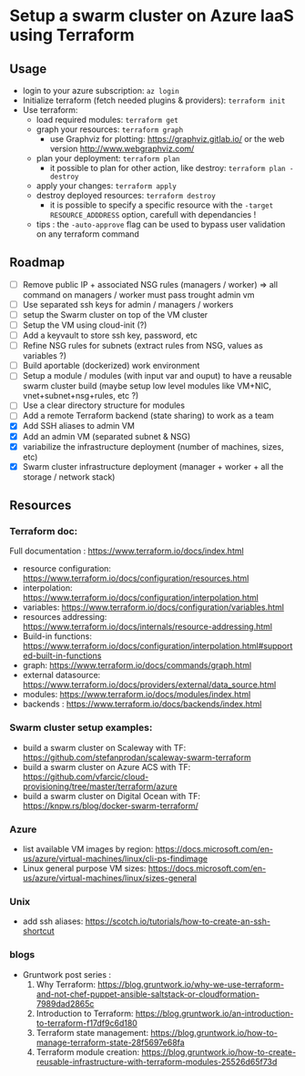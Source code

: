# Setup a swarm cluster on Azure IaaS using Terraform #

## Usage ##
* login to your azure subscription: `az login`
* Initialize terraform (fetch needed plugins & providers): `terraform init`
* Use terraform: 
    * load required modules: `terraform get`
    * graph your resources: `terraform graph`
        * use Graphviz for plotting: https://graphviz.gitlab.io/ or the web version http://www.webgraphviz.com/
    * plan your deployment: `terraform plan`
        * it possible to plan for other action, like destroy: `terraform plan -destroy`
    * apply your changes: `terraform apply`
    * destroy deployed resources: `terraform destroy`
        * it is possible to specify a specific resource with the `-target RESOURCE_ADDDRESS` option, carefull with dependancies !
    * tips : the `-auto-approve` flag can be used to bypass user validation on any terraform command

## Roadmap ##
- [ ] Remove public IP + associated NSG rules (managers / worker) => all command on managers / worker must pass trought admin vm
- [ ] Use separated ssh keys for admin / managers / workers
- [ ] setup the Swarm cluster on top of the VM cluster
- [ ] Setup the VM using cloud-init (?)
- [ ] Add a keyvault to store ssh key, password, etc
- [ ] Refine NSG rules for subnets (extract rules from NSG, values as variables ?)
- [ ] Build aportable (dockerized) work environment
- [ ] Setup a module / modules (with input var and ouput) to have a reusable swarm cluster build (maybe setup low level modules like VM+NIC, vnet+subnet+nsg+rules, etc ?)
- [ ] Use a clear directory structure for modules
- [ ] Add a remote Terraform backend (state sharing) to work as a team
- [X] Add SSH aliases to admin VM
- [X] Add an admin VM (separated subnet & NSG)
- [X] variabilize the infrastructure deployment (number of machines, sizes, etc)
- [X] Swarm cluster infrastructure deployment (manager + worker + all the storage / network stack)

## Resources ##

### Terraform doc: ###
Full documentation : https://www.terraform.io/docs/index.html

* resource configuration: https://www.terraform.io/docs/configuration/resources.html
* interpolation: https://www.terraform.io/docs/configuration/interpolation.html
* variables: https://www.terraform.io/docs/configuration/variables.html
* resources addressing: https://www.terraform.io/docs/internals/resource-addressing.html
* Build-in functions: https://www.terraform.io/docs/configuration/interpolation.html#supported-built-in-functions
* graph: https://www.terraform.io/docs/commands/graph.html
* external datasource: https://www.terraform.io/docs/providers/external/data_source.html
* modules: https://www.terraform.io/docs/modules/index.html
* backends : https://www.terraform.io/docs/backends/index.html

### Swarm cluster setup examples: ###
* build a swarm cluster on Scaleway  with TF: https://github.com/stefanprodan/scaleway-swarm-terraform
* build a swarm cluster on Azure ACS with TF: https://github.com/vfarcic/cloud-provisioning/tree/master/terraform/azure
* build a swarm cluster on Digital Ocean with TF: https://knpw.rs/blog/docker-swarm-terraform/

### Azure ###
* list available VM images by region: https://docs.microsoft.com/en-us/azure/virtual-machines/linux/cli-ps-findimage
* Linux general purpose VM sizes: https://docs.microsoft.com/en-us/azure/virtual-machines/linux/sizes-general

### Unix ###
* add ssh aliases: https://scotch.io/tutorials/how-to-create-an-ssh-shortcut

### blogs ###
* Gruntwork post series :
    1. Why Terraform: https://blog.gruntwork.io/why-we-use-terraform-and-not-chef-puppet-ansible-saltstack-or-cloudformation-7989dad2865c
    2. Introduction to Terraform: https://blog.gruntwork.io/an-introduction-to-terraform-f17df9c6d180
    3. Terraform state management: https://blog.gruntwork.io/how-to-manage-terraform-state-28f5697e68fa
    4. Terraform module creation: https://blog.gruntwork.io/how-to-create-reusable-infrastructure-with-terraform-modules-25526d65f73d







